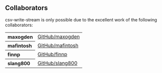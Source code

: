 ## Collaborators

csv-write-stream is only possible due to the excellent work of the following collaborators:

<table><tbody><tr><th align="left">maxogden</th><td><a href="https://github.com/maxogden">GitHub/maxogden</a></td></tr>
<tr><th align="left">mafintosh</th><td><a href="https://github.com/mafintosh">GitHub/mafintosh</a></td></tr>
<tr><th align="left">finnp</th><td><a href="https://github.com/finnp">GitHub/finnp</a></td></tr>
<tr><th align="left">slang800</th><td><a href="https://github.com/slang800">GitHub/slang800</a></td></tr>
</tbody></table>
